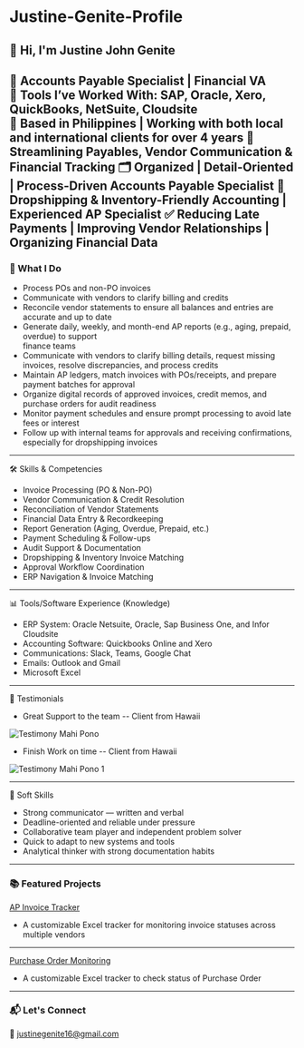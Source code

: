 # Justine-Genite-Profile
## 👋 Hi, I'm Justine John Genite

📌 Accounts Payable Specialist | Financial VA  
🔧 Tools I’ve Worked With: SAP, Oracle, Xero, QuickBooks, NetSuite, Cloudsite  
📍 Based in Philippines | Working with both local and international clients for over 4 years
🔄 Streamlining Payables, Vendor Communication & Financial Tracking
🗂️ Organized | Detail-Oriented | Process-Driven Accounts Payable Specialist
🚛 Dropshipping & Inventory-Friendly Accounting | Experienced AP Specialist
✅ Reducing Late Payments | Improving Vendor Relationships | Organizing Financial Data
---

### 💼 What I Do

- Process POs and non-PO invoices
- Communicate with vendors to clarify billing and credits
- Reconcile vendor statements to ensure all balances and entries are accurate and up to date
- Generate daily, weekly, and month-end AP reports (e.g., aging, prepaid, overdue) to support     
  finance teams
- Communicate with vendors to clarify billing details, request missing invoices, resolve 
  discrepancies, and process credits
- Maintain AP ledgers, match invoices with POs/receipts, and prepare payment batches for approval
- Organize digital records of approved invoices, credit memos, and purchase orders for audit 
  readiness
- Monitor payment schedules and ensure prompt processing to avoid late fees or interest
- Follow up with internal teams for approvals and receiving confirmations, especially for 
  dropshipping invoices
---

🛠️ Skills & Competencies
* Invoice Processing (PO & Non-PO)
* Vendor Communication & Credit Resolution
* Reconciliation of Vendor Statements
* Financial Data Entry & Recordkeeping
* Report Generation (Aging, Overdue, Prepaid, etc.)
* Payment Scheduling & Follow-ups
* Audit Support & Documentation
* Dropshipping & Inventory Invoice Matching
* Approval Workflow Coordination
* ERP Navigation & Invoice Matching
---

📊 Tools/Software Experience (Knowledge)
* ERP System: Oracle Netsuite, Oracle, Sap Business One, and Infor Cloudsite
* Accounting Software: Quickbooks Online and Xero
* Communications: Slack, Teams, Google Chat
* Emails: Outlook and Gmail
* Microsoft Excel
---

💬 Testimonials
* Great Support to the team -- Client from Hawaii

  
![Testimony Mahi Pono](https://github.com/user-attachments/assets/13860a08-3dee-474d-afd4-67c4cfcaba44)


* Finish Work on time -- Client from Hawaii

  
![Testimony Mahi Pono 1](https://github.com/user-attachments/assets/79485cec-6bd5-44a0-91b1-c26fc70232d2)


---

🤝 Soft Skills
* Strong communicator — written and verbal
* Deadline-oriented and reliable under pressure
* Collaborative team player and independent problem solver
* Quick to adapt to new systems and tools
* Analytical thinker with strong documentation habits
---

### 📚 Featured Projects
[AP Invoice Tracker ](https://github.com/ruineftax/Sample-invoice-monitoring)  
- A customizable Excel tracker for monitoring invoice statuses across multiple vendors

---

[Purchase Order Monitoring](https://github.com/ruineftax/Purchase-Order-Monitoring/tree/main)  
- A customizable Excel tracker to check status of Purchase Order
---


### 📬 Let's Connect
📧 justinegenite16@gmail.com
